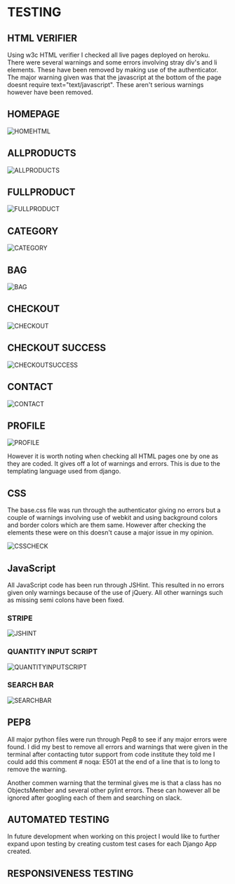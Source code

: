 # TESTING

## HTML VERIFIER

Using w3c HTML verifier I checked all live pages deployed on heroku. There were several warnings and some errors involving stray div's and li elements. These have been removed by making use of the authenticator.
The major warning given was that the javascript at the bottom of the page doesnt require text="text/javascript". These aren't serious warnings however have been removed.

## HOMEPAGE

![HOMEHTML](readme/images/homepagehtml.jpg)

## ALLPRODUCTS

![ALLPRODUCTS](readme/images/allproductshtml.jpg)

## FULLPRODUCT

![FULLPRODUCT](readme/images/fullproducthtml.jpg)

## CATEGORY

![CATEGORY](readme/images/categoryhtml.jpg)

## BAG

![BAG](readme/images/baghtml.jpg)

## CHECKOUT

![CHECKOUT](readme/images/checkouthtml.jpg)

## CHECKOUT SUCCESS

![CHECKOUTSUCCESS](readme/images/checkoutsuccesshtml.jpg)

## CONTACT

![CONTACT](readme/images/checkoutsuccesshtml.jpg)

## PROFILE

![PROFILE](readme/images/profilehtml.jpg)

However it is worth noting when checking all HTML pages one by one as they are coded. It gives off a lot of warnings and errors. This is due to the templating language used from django.


## CSS 

The base.css file was run through the authenticator giving no errors but a couple of warnings involving use of webkit and using background colors and border colors which are them same. However after checking the elements these were on this
doesn't cause a major issue in my opinion.

![CSSCHECK](readme/images/csscheck.jpg)

## JavaScript

All JavaScript code has been run through JSHint.
This resulted in no errors given only warnings because of the use of jQuery.
All other warnings such as missing semi colons have been fixed.

### STRIPE

![JSHINT](readme/images/jshintstripe.jpg)

### QUANTITY INPUT SCRIPT

![QUANTITYINPUTSCRIPT](readme/images/qntyinputcheck.jpg)

### SEARCH BAR

![SEARCHBAR](readme/images/searchbarjshint.jpg)

## PEP8

All major python files were run through Pep8 to see if any major errors were found.
I did my best to remove all errors and warnings that were given in the terminal after contacting tutor support from code institute they told me I could add this comment  # noqa: E501 at the end of a line that is to long
to remove the warning. 

Another commen warning that the terminal gives me is that a class has no ObjectsMember and several other pylint errors. These can however all be ignored after googling each of them and searching on slack.

## AUTOMATED TESTING

In future development when working on this project I would like to further expand upon testing by creating custom test cases for each Django App created.


## RESPONSIVENESS TESTING
